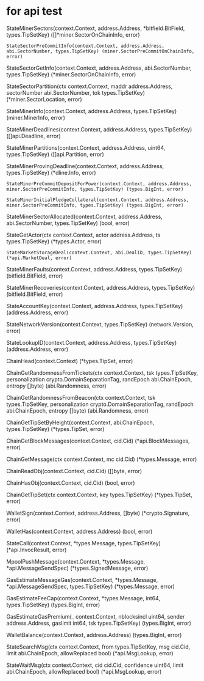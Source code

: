# for api test

StateMinerSectors(context.Context, address.Address, *bitfield.BitField, types.TipSetKey) ([]*miner.SectorOnChainInfo, error)

    StateSectorPreCommitInfo(context.Context, address.Address, abi.SectorNumber, types.TipSetKey) (miner.SectorPreCommitOnChainInfo, error)

StateSectorGetInfo(context.Context, address.Address, abi.SectorNumber, types.TipSetKey) (*miner.SectorOnChainInfo, error)

StateSectorPartition(ctx context.Context, maddr address.Address, sectorNumber abi.SectorNumber, tok types.TipSetKey) (*miner.SectorLocation, error)

StateMinerInfo(context.Context, address.Address, types.TipSetKey) (miner.MinerInfo, error)

StateMinerDeadlines(context.Context, address.Address, types.TipSetKey) ([]api.Deadline, error)

StateMinerPartitions(context.Context, address.Address, uint64, types.TipSetKey) ([]api.Partition, error)

StateMinerProvingDeadline(context.Context, address.Address, types.TipSetKey) (*dline.Info, error)

    StateMinerPreCommitDepositForPower(context.Context, address.Address, miner.SectorPreCommitInfo, types.TipSetKey) (types.BigInt, error)

    StateMinerInitialPledgeCollateral(context.Context, address.Address, miner.SectorPreCommitInfo, types.TipSetKey) (types.BigInt, error)

StateMinerSectorAllocated(context.Context, address.Address, abi.SectorNumber, types.TipSetKey) (bool, error)

StateGetActor(ctx context.Context, actor address.Address, ts types.TipSetKey) (*types.Actor, error)

    StateMarketStorageDeal(context.Context, abi.DealID, types.TipSetKey) (*api.MarketDeal, error)

StateMinerFaults(context.Context, address.Address, types.TipSetKey) (bitfield.BitField, error)

StateMinerRecoveries(context.Context, address.Address, types.TipSetKey) (bitfield.BitField, error)

StateAccountKey(context.Context, address.Address, types.TipSetKey) (address.Address, error)

StateNetworkVersion(context.Context, types.TipSetKey) (network.Version, error)

StateLookupID(context.Context, address.Address, types.TipSetKey) (address.Address, error)



ChainHead(context.Context) (*types.TipSet, error)

ChainGetRandomnessFromTickets(ctx context.Context, tsk types.TipSetKey, personalization crypto.DomainSeparationTag, randEpoch abi.ChainEpoch, entropy []byte) (abi.Randomness, error)

ChainGetRandomnessFromBeacon(ctx context.Context, tsk types.TipSetKey, personalization crypto.DomainSeparationTag, randEpoch abi.ChainEpoch, entropy []byte) (abi.Randomness, error)

ChainGetTipSetByHeight(context.Context, abi.ChainEpoch, types.TipSetKey) (*types.TipSet, error)

ChainGetBlockMessages(context.Context, cid.Cid) (*api.BlockMessages, error)

ChainGetMessage(ctx context.Context, mc cid.Cid) (*types.Message, error)

ChainReadObj(context.Context, cid.Cid) ([]byte, error)

ChainHasObj(context.Context, cid.Cid) (bool, error)

ChainGetTipSet(ctx context.Context, key types.TipSetKey) (*types.TipSet, error)



WalletSign(context.Context, address.Address, []byte) (*crypto.Signature, error)

WalletHas(context.Context, address.Address) (bool, error)

StateCall(context.Context, *types.Message, types.TipSetKey) (*api.InvocResult, error)

MpoolPushMessage(context.Context, *types.Message, *api.MessageSendSpec) (*types.SignedMessage, error)

GasEstimateMessageGas(context.Context, *types.Message, *api.MessageSendSpec, types.TipSetKey) (*types.Message, error)

GasEstimateFeeCap(context.Context, *types.Message, int64, types.TipSetKey) (types.BigInt, error)

GasEstimateGasPremium(_ context.Context, nblocksincl uint64, sender address.Address, gaslimit int64, tsk types.TipSetKey) (types.BigInt, error)

WalletBalance(context.Context, address.Address) (types.BigInt, error)

StateSearchMsg(ctx context.Context, from types.TipSetKey, msg cid.Cid, limit abi.ChainEpoch, allowReplaced bool) (*api.MsgLookup, error)

StateWaitMsg(ctx context.Context, cid cid.Cid, confidence uint64, limit abi.ChainEpoch, allowReplaced bool) (*api.MsgLookup, error)


